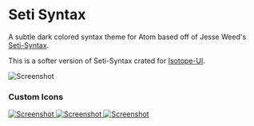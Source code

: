 # Seti Syntax

A subtle dark colored syntax theme for Atom based off of Jesse Weed's [Seti-Syntax](https://github.com/jesseweed/seti-syntax).

This is a softer version of Seti-Syntax crated for [Isotope-UI](https://github.com/braver/isotope-ui).

![Screenshot](https://github.com/mikestephens/greti-syntax/raw/master/screenshot.png)


### Custom Icons
[ ![Screenshot](https://github.com/mikestephens/greti-syntax/raw/master/_icons/circular/circular-128x128.png) ](_icons/circular/)
[ ![Screenshot](https://github.com/mikestephens/greti-syntax/raw/master/_icons/rounded/rounded-128x128.png) ](_icons/rounded/)
[ ![Screenshot](https://github.com/mikestephens/greti-syntax/raw/master/_icons/squared/squared-128x128.png) ](_icons/squared/)
